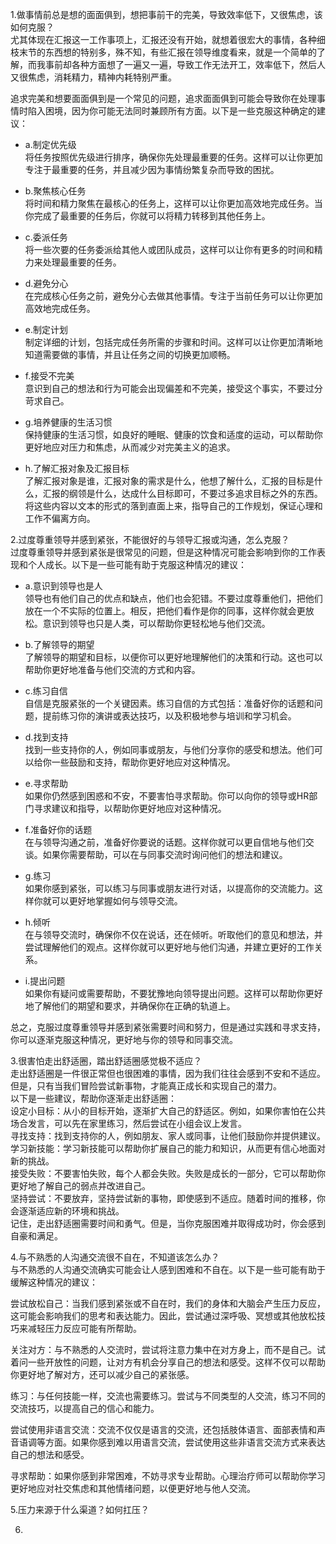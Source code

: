 1.做事情前总是想的面面俱到，想把事前干的完美，导致效率低下，又很焦虑，该如何克服？<br>
尤其体现在汇报这一工作事项上，汇报还没有开始，就想着很宏大的事情，各种细枝末节的东西想的特别多，殊不知，有些汇报在领导维度看来，就是一个简单的了解，而我事前却各种方面想了一遍又一遍，导致工作无法开工，效率低下，然后人又很焦虑，消耗精力，精神内耗特别严重。

追求完美和想要面面俱到是一个常见的问题，追求面面俱到可能会导致你在处理事情时陷入困境，因为你可能无法同时兼顾所有方面。以下是一些克服这种确定的建议：

- a.制定优先级<br>
将任务按照优先级进行排序，确保你先处理最重要的任务。这样可以让你更加专注于最重要的任务，并且减少因为事情纷繁复杂而导致的困扰。

- b.聚焦核心任务<br>
将时间和精力聚焦在最核心的任务上，这样可以让你更加高效地完成任务。当你完成了最重要的任务后，你就可以将精力转移到其他任务上。

- c.委派任务<br>
将一些次要的任务委派给其他人或团队成员，这样可以让你有更多的时间和精力来处理最重要的任务。

- d.避免分心<br>
在完成核心任务之前，避免分心去做其他事情。专注于当前任务可以让你更加高效地完成任务。

- e.制定计划<br>
制定详细的计划，包括完成任务所需的步骤和时间。这样可以让你更加清晰地知道需要做的事情，并且让任务之间的切换更加顺畅。

- f.接受不完美<br>
意识到自己的想法和行为可能会出现偏差和不完美，接受这个事实，不要过分苛求自己。

- g.培养健康的生活习惯<br>
保持健康的生活习惯，如良好的睡眠、健康的饮食和适度的运动，可以帮助你更好地应对压力和焦虑，从而减少对完美主义的追求。

- h.了解汇报对象及汇报目标<br>
了解汇报对象是谁，汇报对象的需求是什么，他想了解什么，汇报的目标是什么，汇报的纲领是什么，达成什么目标即可，不要过多追求目标之外的东西。将这些内容以文本的形式的落到直面上来，指导自己的工作规划，保证心理和工作不偏离方向。

2.过度尊重领导并感到紧张，不能很好的与领导汇报或沟通，怎么克服？<br>
过度尊重领导并感到紧张是很常见的问题，但是这种情况可能会影响到你的工作表现和个人成长。以下是一些可能有助于克服这种情况的建议：
- a.意识到领导也是人<br>
领导也有他们自己的优点和缺点，他们也会犯错。不要过度尊重他们，把他们放在一个不实际的位置上。相反，把他们看作是你的同事，这样你就会更放松。意识到领导也只是人类，可以帮助你更轻松地与他们交流。

- b.了解领导的期望<br>
了解领导的期望和目标，以便你可以更好地理解他们的决策和行动。这也可以帮助你更好地准备与他们交流的方式和内容。

- c.练习自信<br>
自信是克服紧张的一个关键因素。练习自信的方式包括：准备好你的话题和问题，提前练习你的演讲或表达技巧，以及积极地参与培训和学习机会。

- d.找到支持<br>
找到一些支持你的人，例如同事或朋友，与他们分享你的感受和想法。他们可以给你一些鼓励和支持，帮助你更好地应对这种情况。

- e.寻求帮助<br>
如果你仍然感到困惑和不安，不要害怕寻求帮助。你可以向你的领导或HR部门寻求建议和指导，以帮助你更好地应对这种情况。

- f.准备好你的话题<br>
在与领导沟通之前，准备好你要说的话题。这样你就可以更自信地与他们交谈。如果你需要帮助，可以在与同事交流时询问他们的想法和建议。

- g.练习<br>
如果你感到紧张，可以练习与同事或朋友进行对话，以提高你的交流能力。这样你就可以更好地掌握如何与领导交流。

- h.倾听<br>
在与领导交流时，确保你不仅在说话，还在倾听。听取他们的意见和想法，并尝试理解他们的观点。这样你就可以更好地与他们沟通，并建立更好的工作关系。

- i.提出问题<br>
如果你有疑问或需要帮助，不要犹豫地向领导提出问题。这样可以帮助你更好地了解他们的期望和要求，并确保你在正确的轨道上。

总之，克服过度尊重领导并感到紧张需要时间和努力，但是通过实践和寻求支持，你可以逐渐克服这种情况，更好地与你的领导和同事交流。

3.很害怕走出舒适圈，踏出舒适圈感觉极不适应？<br>
走出舒适圈是一件很正常但也很困难的事情，因为我们往往会感到不安和不适应。但是，只有当我们冒险尝试新事物，才能真正成长和实现自己的潜力。<br>
以下是一些建议，帮助你逐渐走出舒适圈：<br>
设定小目标：从小的目标开始，逐渐扩大自己的舒适区。例如，如果你害怕在公共场合发言，可以先在家里练习，然后尝试在小组会议上发言。<br>
寻找支持：找到支持你的人，例如朋友、家人或同事，让他们鼓励你并提供建议。<br>
学习新技能：学习新技能可以帮助你扩展自己的能力和知识，从而更有信心地面对新的挑战。<br>
接受失败：不要害怕失败，每个人都会失败。失败是成长的一部分，它可以帮助你更好地了解自己的弱点并改进自己。<br>
坚持尝试：不要放弃，坚持尝试新的事物，即使感到不适应。随着时间的推移，你会逐渐适应新的环境和挑战。<br>
记住，走出舒适圈需要时间和勇气。但是，当你克服困难并取得成功时，你会感到自豪和满足。<br>

4.与不熟悉的人沟通交流很不自在，不知道该怎么办？<br>
与不熟悉的人沟通交流确实可能会让人感到困难和不自在。以下是一些可能有助于缓解这种情况的建议：

尝试放松自己：当我们感到紧张或不自在时，我们的身体和大脑会产生压力反应，这可能会影响我们的思考和表达能力。因此，尝试通过深呼吸、冥想或其他放松技巧来减轻压力反应可能有所帮助。

关注对方：与不熟悉的人交流时，尝试将注意力集中在对方身上，而不是自己。试着问一些开放性的问题，让对方有机会分享自己的想法和感受。这样不仅可以帮助你更好地了解对方，还可以减少自己的紧张感。

练习：与任何技能一样，交流也需要练习。尝试与不同类型的人交流，练习不同的交流技巧，以提高自己的信心和能力。

尝试使用非语言交流：交流不仅仅是语言的交流，还包括肢体语言、面部表情和声音语调等方面。如果你感到难以用语言交流，尝试使用这些非语言交流方式来表达自己的想法和感受。

寻求帮助：如果你感到非常困难，不妨寻求专业帮助。心理治疗师可以帮助你学习更好地应对社交焦虑和其他情绪问题，以便更好地与他人交流。

5.压力来源于什么渠道？如何扛压？

6.